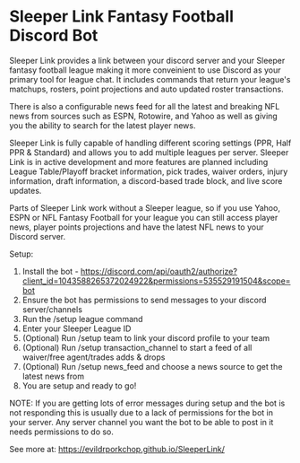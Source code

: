 <h1>Sleeper Link Fantasy Football Discord Bot</h1>

Sleeper Link provides a link between your discord server and your Sleeper fantasy football league making it more conveinient to use Discord as your primary tool for league chat. It includes commands that return your league's matchups, rosters, point projections and auto updated roster transactions.

There is also a configurable news feed for all the latest and breaking NFL news from sources such as ESPN, Rotowire, and Yahoo as well as giving you the ability to search for the latest player news.

Sleeper Link is fully capable of handling different scoring settings (PPR, Half PPR & Standard) and allows you to add multiple leagues per server. Sleeper Link is in active development and more features are planned including League Table/Playoff bracket information, pick trades, waiver orders, injury information, draft information, a discord-based trade block, and live score updates.

Parts of Sleeper Link work without a Sleeper league, so if you use Yahoo, ESPN or NFL Fantasy Football for your league you can still access player news, player points projections and have the latest NFL news to your Discord server.

Setup:

1) Install the bot - https://discord.com/api/oauth2/authorize?client_id=1043588265372024922&permissions=535529191504&scope=bot
2) Ensure the bot has permissions to send messages to your discord server/channels
3) Run the /setup league command
4) Enter your Sleeper League ID
5) (Optional) Run /setup team to link your discord profile to your team
6) (Optional) Run /setup transaction_channel to start a feed of all waiver/free agent/trades adds & drops
7) (Optional) Run /setup news_feed and choose a news source to get the latest news from 
8) You are setup and ready to go!

NOTE: If you are getting lots of error messages during setup and the bot is not responding this is usually due to a lack of permissions for the bot in your server. Any server channel you want the bot to be able to post in it needs permissions to do so.

See more at: https://evildrporkchop.github.io/SleeperLink/